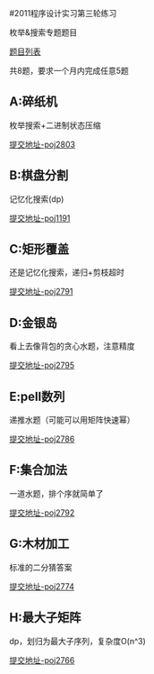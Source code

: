 #2011程序设计实习第三轮练习

枚举&搜索专题题目

[题目列表](http://cxsjsx.openjudge.cn/contest201103/)

共8题，要求一个月内完成任意5题

## A:碎纸机

枚举搜索+二进制状态压缩

[提交地址-poj2803](http://bailian.openjudge.cn/practice/2803/)

## B:棋盘分割

记忆化搜索(dp)

[提交地址-poj1191](http://bailian.openjudge.cn/practice/1191/)

## C:矩形覆盖

还是记忆化搜索，递归+剪枝超时

[提交地址-poj2791](http://bailian.openjudge.cn/practice/2791/)

## D:金银岛

看上去像背包的贪心水题，注意精度

[提交地址-poj2795](http://bailian.openjudge.cn/practice/2795/)

## E:pell数列

递推水题（可能可以用矩阵快速幂）

[提交地址-poj2786](http://bailian.openjudge.cn/practice/2786/)

## F:集合加法

一道水题，排个序就简单了

[提交地址-poj2792](http://bailian.openjudge.cn/practice/2792/)

## G:木材加工

标准的二分猜答案

[提交地址-poj2774](http://bailian.openjudge.cn/practice/2774/)

## H:最大子矩阵

dp，划归为最大子序列，复杂度O(n^3)

[提交地址-poj2766](http://bailian.openjudge.cn/practice/2766/)
